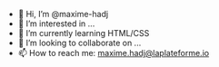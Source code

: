 - 👋 Hi, I’m @maxime-hadj
- 👀 I’m interested in ...
- 🌱 I’m currently learning HTML/CSS
- 💞️ I’m looking to collaborate on ...
- 📫 How to reach me: maxime.hadj@laplateforme.io

<!---
maxime-hadj/maxime-hadj is a ✨ special ✨ repository because its `README.md` (this file) appears on your GitHub profile.
You can click the Preview link to take a look at your changes.
--->
